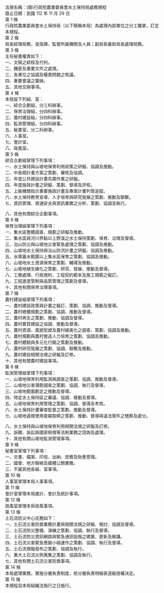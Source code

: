 法規名稱：(廢)行政院農業委員會水土保持局處務規程  
廢止日期：民國 112 年 11 月 29 日  
第 1 條  
行政院農業委員會水土保持局（以下簡稱本局）為處理內部單位之分工職掌，訂定本規程。  
第 2 條  
局長綜理局務，並指揮、監督所屬機關及人員；副局長襄助局長處理局務。  
第 3 條  
主任秘書權責如下：  
一、文稿之綜核及代判。  
二、機密及重要文件之處理。  
三、各單位之協調及權責問題之核議。  
四、重要會議之籌辦。  
五、其他交辦事項。  
第 4 條  
本局設下列組、室：  
一、綜合企劃組，分三科辦事。  
二、保育治理組，分四科辦事。  
三、農村建設組，分四科辦事。  
四、監測管理組，分四科辦事。  
五、秘書室，分二科辦事。  
六、人事室。  
七、會計室。  
八、政風室。  
第 5 條  
綜合企劃組掌理下列事項：  
一、水土保持與山坡地保育利用政策之研擬、協調及推動。  
二、中長期計畫方案之策劃、審核及協調。  
三、年度公共建設計畫先期作業之研擬。  
四、年度施政計畫之研擬、策劃、督導及評核。  
五、上級機關指示重要施政計畫及專案計畫列管追蹤。  
六、水土保持教育宣導、人才培育與研究發展之策劃、推動及聯繫。  
七、資訊管理、資通安全與資訊業務之分析、策劃、協調及執行。  


八、其他有關綜合企劃事項。  
第 6 條  
保育治理組掌理下列事項：  
一、集水區整體調查、規劃之研擬及推動。  
二、集水區與河川界點以上野溪之水土保持策劃、保育、治理及督導。  
三、治山防災與山坡地災害緊急處理之策劃、協調及推動。  
四、山坡地水土保持與治山防洪計畫之研擬、協調及推動。  
五、水庫蓄水範圍以上集水區保育之策劃、協調及推動。  
六、山坡地水土資源保育之策劃、輔導及推動。  
七、山坡地植生綠化之策劃、研究、發展、推動及督導。  
八、工務處理、行政規則、工程契約範本及施工規範之擬訂。  
九、工程進度管制與品質管理之策劃及督導。  
十、其他有關保育治理事項。  
第 7 條  
農村建設組掌理下列事項：  
一、農村建設政策與計畫之擬訂、策劃、協調、推動及督導。  
二、農村總體規劃之策劃、協調、推動及督導。  
三、農村再生之策劃、推動、協調及督導。  
四、農村實質建設之協調、推動及督導。  
五、農村資源、風貌型塑及農村綠美化之調查、策劃、協調及推動。  
六、農村規劃與農村營造人力培育之策劃、協調及推動。  
七、農村體驗與多元化行銷之策劃及推動。  
八、農村研究發展之策劃、協調、聯繫及推動。  
九、農村建設相關法規之研擬及訂修。  
十、其他有關農村建設事項。  
第 8 條  
監測管理組掌理下列事項：  
一、山坡地保育利用監測與調查之策劃、協調、推動及督導。  
二、山坡地災害潛勢調查之策劃、協調、執行及督導。  
三、山坡地範圍劃定之推動及督導。  
四、特定水土保持區之審議、協調、推動及督導。  
五、山坡地保育利用管理之策劃、協調、督導及考核。  
六、水土保持計畫審查監督之策劃、推動及督導。  
七、山坡地違規使用查報取締之策劃、推動、督導與違法案件之稽察及處分。  


八、水土保持與山坡地保育利用相關法規之研擬及訂修。  
九、訴願、訴訟與國家賠償等法制業務之諮詢及處理。  
十、其他有關山坡地監測管理事項。  
第 9 條  
秘書室掌理下列事項：  
一、文書、檔案、印信、出納、庶務及財產管理。  
二、國會、地方聯絡及媒體公關業務。  
三、不屬其他各組、室事項。  
第 10 條  
人事室掌理本局人事事項。  
第 11 條  
會計室掌理本局歲計、會計及統計事項。  
第 12 條  
政風室掌理本局政風事項。  
第 13 條  
土石流防災中心任務如下：  
一、土石流災害防救業務計畫與相關法規之研擬、檢討、協調及督導。  
二、土石流防災整備、演練之策劃、協調、執行及督導。  
三、土石流防災資訊網路與緊急通訊設施之建置、更新及維護。  
四、土石流災害緊急應變小組運作之策劃、協調、執行及督導。  
五、土石流預報發布之策劃、協調及執行。  
六、重大土石流災例蒐集之策劃、協調及執行。  
七、其他有關土石流災害防救事項。  
第 14 條  
本局處理業務，實施分層負責制度，依分層負責明細表逐級授權決定。  
第 15 條  
本規程自本局組織法施行之日施行。  


